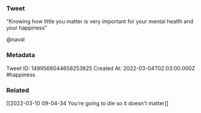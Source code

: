 ### Tweet
"Knowing how little you matter is very important for your mental health and your happiness" 

@naval

### Metadata
Tweet ID: 1499566044658253825
Created At: 2022-03-04T02:03:00.000Z
#happiness 

### Related
[[2022-03-10 09-04-34 You're going to die so it doesn't matter]]

